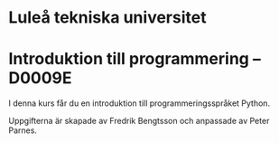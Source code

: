 # Luleå tekniska universitet 

# Introduktion till programmering – D0009E

I denna kurs får du en introduktion till programmeringsspråket Python. 

Uppgifterna är skapade av Fredrik Bengtsson och anpassade av Peter Parnes. 